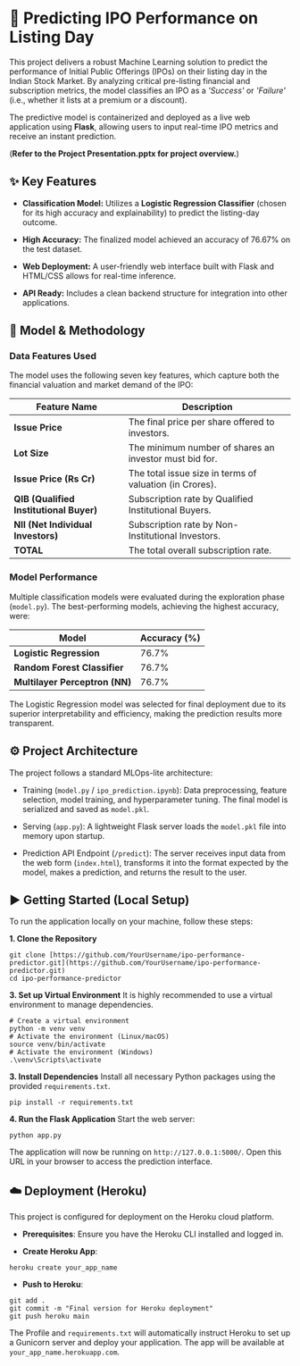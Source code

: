 # 🚀 Predicting IPO Performance on Listing Day

This project delivers a robust Machine Learning solution to predict the performance of Initial Public Offerings (IPOs) on their listing day in the Indian Stock Market. By analyzing critical pre-listing financial and subscription metrics, the model classifies an IPO as a _'Success'_ or _'Failure'_ (i.e., whether it lists at a premium or a discount).

The predictive model is containerized and deployed as a live web application using **Flask**, allowing users to input real-time IPO metrics and receive an instant prediction.

(**Refer to the Project Presentation.pptx for project overview.**)

## ✨ Key Features
- **Classification Model:** Utilizes a **Logistic Regression Classifier** (chosen for its high accuracy and explainability) to predict the listing-day outcome.

- **High Accuracy:** The finalized model achieved an accuracy of 76.67% on the test dataset.

- **Web Deployment:** A user-friendly web interface built with Flask and HTML/CSS allows for real-time inference.

- **API Ready:** Includes a clean backend structure for integration into other applications.

## 🎯 Model & Methodology

### Data Features Used
The model uses the following seven key features, which capture both the financial valuation and market demand of the IPO:


| Feature Name | Description |
|--------------|-------------|
| **Issue Price** | The final price per share offered to investors. |
| **Lot Size** | The minimum number of shares an investor must bid for. |
| **Issue Price (Rs Cr)** | The total issue size in terms of valuation (in Crores). |
| **QIB (Qualified Institutional Buyer)** | Subscription rate by Qualified Institutional Buyers. |
| **NII (Net Individual Investors)** | Subscription rate by Non-Institutional Investors. |
| **TOTAL** | The total overall subscription rate. |

### Model Performance
Multiple classification models were evaluated during the exploration phase (`model.py`). The best-performing models, achieving the highest accuracy, were:

| Model | Accuracy (%) |
|--------------|-------------|
| **Logistic Regression** | 76.7% |
| **Random Forest Classifier** | 76.7% |
| **Multilayer Perceptron (NN)** | 76.7% |

The Logistic Regression model was selected for final deployment due to its superior interpretability and efficiency, making the prediction results more transparent.

## ⚙️ Project Architecture
The project follows a standard MLOps-lite architecture:

- Training (`model.py` / `ipo_prediction.ipynb`): Data preprocessing, feature selection, model training, and hyperparameter tuning. The final model is serialized and saved as `model.pkl`.

- Serving (`app.py`): A lightweight Flask server loads the `model.pkl` file into memory upon startup.

- Prediction API Endpoint (`/predict`): The server receives input data from the web form (`index.html`), transforms it into the format expected by the model, makes a prediction, and returns the result to the user.

## ▶️ Getting Started (Local Setup)
To run the application locally on your machine, follow these steps:

**1. Clone the Repository**
```
git clone [https://github.com/YourUsername/ipo-performance-predictor.git](https://github.com/YourUsername/ipo-performance-predictor.git)
cd ipo-performance-predictor
```

**3. Set up Virtual Environment**
It is highly recommended to use a virtual environment to manage dependencies.

```
# Create a virtual environment
python -m venv venv
# Activate the environment (Linux/macOS)
source venv/bin/activate
# Activate the environment (Windows)
.\venv\Scripts\activate
```

**3. Install Dependencies**
Install all necessary Python packages using the provided `requirements.txt`.

```
pip install -r requirements.txt
```

**4. Run the Flask Application**
Start the web server:

```python app.py```

The application will now be running on `http://127.0.0.1:5000/`. Open this URL in your browser to access the prediction interface.

## ☁️ Deployment (Heroku)
This project is configured for deployment on the Heroku cloud platform.

- **Prerequisites**: Ensure you have the Heroku CLI installed and logged in.

- **Create Heroku App**:

`heroku create your_app_name`

- **Push to Heroku**:

```
git add .
git commit -m "Final version for Heroku deployment"
git push heroku main
```

The Profile and `requirements.txt` will automatically instruct Heroku to set up a Gunicorn server and deploy your application. The app will be available at `your_app_name.herokuapp.com`.
